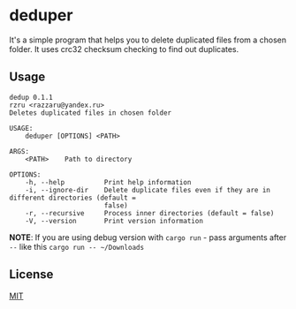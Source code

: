 # deduper

It's a simple program that helps you to delete duplicated files from a chosen folder. It uses crc32 checksum checking to find out duplicates.

## Usage

```
dedup 0.1.1
rzru <razzaru@yandex.ru>
Deletes duplicated files in chosen folder

USAGE:
    deduper [OPTIONS] <PATH>

ARGS:
    <PATH>    Path to directory

OPTIONS:
    -h, --help          Print help information
    -i, --ignore-dir    Delete duplicate files even if they are in different directories (default =
                        false)
    -r, --recursive     Process inner directories (default = false)
    -V, --version       Print version information
```

**NOTE**: If you are using debug version with `cargo run` - pass arguments after `--` like this `cargo run -- ~/Downloads`

## License

[MIT](https://opensource.org/licenses/MIT)